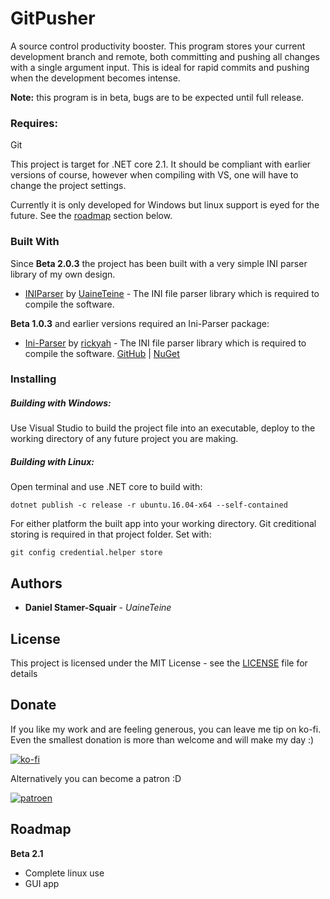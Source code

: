 # GitPusher

A source control productivity booster. This program stores your current development branch and remote, both committing and pushing all changes with a single argument input. This is ideal for rapid commits and pushing when the development becomes intense.

**Note:** this program is in beta, bugs are to be expected until full release.

### Requires:

Git

This project is target for .NET core 2.1. It should be compliant with earlier versions of course, however when compiling with VS, one will have to change the project settings.

Currently it is only developed for Windows but linux support is eyed for the future. See the [roadmap](#Roadmap) section below.

### Built With

Since **Beta 2.0.3** the project has been built with a very simple INI parser library of my own design.

* [INIParser](https://bitbucket.org/uaineteinestudio/iniparser) by [UaineTeine](https://bitbucket.org/uaineteinestudio/) - The INI file parser library which is required to compile the software.

**Beta 1.0.3** and earlier versions required an Ini-Parser package:

* [Ini-Parser](https://github.com/rickyah/ini-parser) by [rickyah](https://github.com/rickyah) - The INI file parser library which is required to compile the software. [GitHub](https://github.com/rickyah/ini-parser) |  [NuGet](https://www.nuget.org/packages/ini-parser/)

### Installing

##### Building with Windows:

Use Visual Studio to build the project file into an executable, deploy to the working directory of any future project you are making.

##### Building with Linux:

Open terminal and use .NET core to build with:

```
dotnet publish -c release -r ubuntu.16.04-x64 --self-contained
```

For either platform the built app into your working directory. Git creditional storing is required in that project folder. Set with:
```
git config credential.helper store
```

## Authors

* **Daniel Stamer-Squair** - *UaineTeine*

## License

This project is licensed under the MIT License - see the [LICENSE](LICENSE) file for details

## Donate

If you like my work and are feeling generous, you can leave me tip on ko-fi. Even the smallest donation is more than welcome and will make my day :)

[![ko-fi](https://ko-fi.com/img/githubbutton_sm.svg)](https://ko-fi.com/C0C43PQ0I)

Alternatively you can become a patron :D

[![patroen](https://i.imgur.com/SWniXXj.png)](https://www.patreon.com/bePatron?u=51145413)

## Roadmap

**Beta 2.1**

* Complete linux use
* GUI app